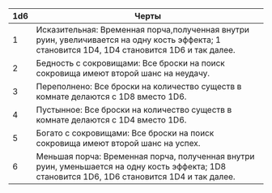 | 1d6 | Черты                                                                                                                                          |
| --- | ---------------------------------------------------------------------------------------------------------------------------------------------- |
| 1   | Исказительная: Временная порча,полученная внутри руин, увеличивается на одну кость эффекта; 1 становится 1D4, 1D4 становится 1D6 и так далее.  |
| 2   | Бедность с сокровищами: Все броски на поиск сокровища имеют второй шанс на неудачу.                                                            |
| 3   | Переполнено: Все броски на количество существ в комнате делаются с 1D8 вместо 1D6.                                                             |
| 4   | Пустынное: Все броски на количество существ в комнате делаются с 1D4 вместо 1D6.                                                               |
| 5   | Богато с сокровищами: Все броски на поиск сокровища имеют второй шанс на успех.                                                                |
| 6   | Меньшая порча: Временная порча, полученная внутри руин, уменьшается на одну кость эффекта; 1D8 становится 1D6, 1D6 становится 1D4 и так далее. |
